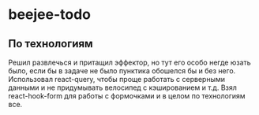 # beejee-todo

## По технологиям
Решил развлечься и притащил эффектор, но тут его особо негде юзать было, если бы в задаче не было пунктика обошелся бы и без него.
Использовал react-query, чтобы проще работать с серверными данными и не придумывать велосипед с кэшированием и т.д. 
Взял react-hook-form для работы с формочками и в целом по технологиям все. 
